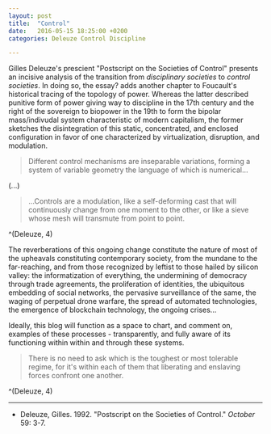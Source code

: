 ```yaml
---
layout: post
title:  "Control"
date:   2016-05-15 18:25:00 +0200
categories: Deleuze Control Discipline 

---
```


Gilles Deleuze's prescient "Postscript on the Societies of Control" presents an incisive analysis of the transition from *disciplinary societies* to *control societies*. In doing so, the essay? adds another chapter to Foucault's historical tracing of the topology of power. Whereas the latter described punitive form of power giving way to discipline in the 17th century and the right of the sovereign to biopower in the 19th to form the bipolar mass/indivudal system characteristic of modern capitalism, the former sketches the disintegration of this static, concentrated, and enclosed configuration in favor of one characterized by virtualization, disruption, and modulation.

> Different control mechanisms are inseparablevariations, forming a system of variable geometry the language of which is numerical...

(...)
> ...Controls are a modulation, like a self-deforming cast that will continuously change from one moment to the other, or like a sieve whose mesh will transmute from point to point.

^(Deleuze, 4)


The reverberations of this ongoing change constitute the nature of most of the upheavals constituting contemporary society, from the mundane to the far-reaching, and from those recognized by leftist to those hailed by silicon valley: the informatization of everything, the undermining of democracy through trade agreements, the proliferation of identities, the ubiquitous embedding of social networks, the pervasive surveillance of the same, the waging of perpetual drone warfare, the spread of automated technologies, the emergence of blockchain technology, the ongoing crises...

Ideally, this blog will function as a space to chart, and comment on, examples of these processes - transparently, and fully aware of its functioning within within and through these systems.

>There is no need to ask which is the toughest ormost tolerable regime, for it's within each of them that liberating and enslaving forces confront one another.

^(Deleuze, 4)

---

- Deleuze, Gilles. 1992. "Postscript on the Societies of Control." *October* 59: 3-7.